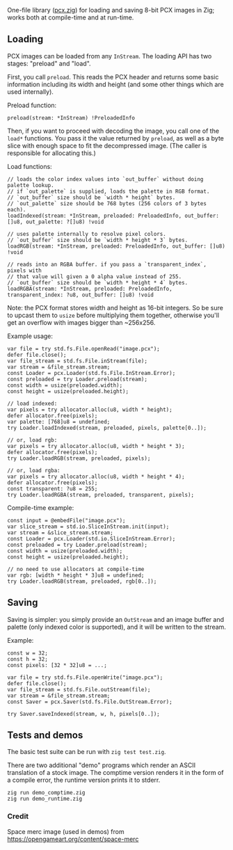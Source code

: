 One-file library ([pcx.zig](pcx.zig)) for loading and saving 8-bit PCX images in Zig; works both at compile-time and at run-time.

## Loading
PCX images can be loaded from any `InStream`. The loading API has two stages: "preload" and "load".

First, you call `preload`. This reads the PCX header and returns some basic information including its width and height (and some other things which are used internally).

Preload function:
```zig
preload(stream: *InStream) !PreloadedInfo
```

Then, if you want to proceed with decoding the image, you call one of the `load*` functions. You pass it the value returned by `preload`, as well as a byte slice with enough space to fit the decompressed image. (The caller is responsible for allocating this.)

Load functions:
```zig
// loads the color index values into `out_buffer` without doing palette lookup.
// if `out_palette` is supplied, loads the palette in RGB format.
// `out_buffer` size should be `width * height` bytes.
// `out_palette` size should be 768 bytes (256 colors of 3 bytes each).
loadIndexed(stream: *InStream, preloaded: PreloadedInfo, out_buffer: []u8, out_palette: ?[]u8) !void

// uses palette internally to resolve pixel colors.
// `out_buffer` size should be `width * height * 3` bytes.
loadRGB(stream: *InStream, preloaded: PreloadedInfo, out_buffer: []u8) !void

// reads into an RGBA buffer. if you pass a `transparent_index`, pixels with
// that value will given a 0 alpha value instead of 255.
// `out_buffer` size should be `width * height * 4` bytes.
loadRGBA(stream: *InStream, preloaded: PreloadedInfo, transparent_index: ?u8, out_buffer: []u8) !void
```

Note: the PCX format stores width and height as 16-bit integers. So be sure to upcast them to `usize` before multiplying them together, otherwise you'll get an overflow with images bigger than ~256x256.

Example usage:
```zig
var file = try std.fs.File.openRead("image.pcx");
defer file.close();
var file_stream = std.fs.File.inStream(file);
var stream = &file_stream.stream;
const Loader = pcx.Loader(std.fs.File.InStream.Error);
const preloaded = try Loader.preload(stream);
const width = usize(preloaded.width);
const height = usize(preloaded.height);

// load indexed:
var pixels = try allocator.alloc(u8, width * height);
defer allocator.free(pixels);
var palette: [768]u8 = undefined;
try Loader.loadIndexed(stream, preloaded, pixels, palette[0..]);

// or, load rgb:
var pixels = try allocator.alloc(u8, width * height * 3);
defer allocator.free(pixels);
try Loader.loadRGB(stream, preloaded, pixels);

// or, load rgba:
var pixels = try allocator.alloc(u8, width * height * 4);
defer allocator.free(pixels);
const transparent: ?u8 = 255;
try Loader.loadRGBA(stream, preloaded, transparent, pixels);
```

Compile-time example:
```zig
const input = @embedFile("image.pcx");
var slice_stream = std.io.SliceInStream.init(input);
var stream = &slice_stream.stream;
const Loader = pcx.Loader(std.io.SliceInStream.Error);
const preloaded = try Loader.preload(stream);
const width = usize(preloaded.width);
const height = usize(preloaded.height);

// no need to use allocators at compile-time
var rgb: [width * height * 3]u8 = undefined;
try Loader.loadRGB(stream, preloaded, rgb[0..]);
```

## Saving
Saving is simpler: you simply provide an `OutStream` and an image buffer and palette (only indexed color is supported), and it will be written to the stream.

Example:
```zig
const w = 32;
const h = 32;
const pixels: [32 * 32]u8 = ...;

var file = try std.fs.File.openWrite("image.pcx");
defer file.close();
var file_stream = std.fs.File.outStream(file);
var stream = &file_stream.stream;
const Saver = pcx.Saver(std.fs.File.OutStream.Error);

try Saver.saveIndexed(stream, w, h, pixels[0..]);
```

## Tests and demos
The basic test suite can be run with `zig test test.zig`.

There are two additional "demo" programs which render an ASCII translation of a stock image. The comptime version renders it in the form of a compile error, the runtime version prints it to stderr.

```
zig run demo_comptime.zig
zig run demo_runtime.zig
```

### Credit
Space merc image (used in demos) from https://opengameart.org/content/space-merc
